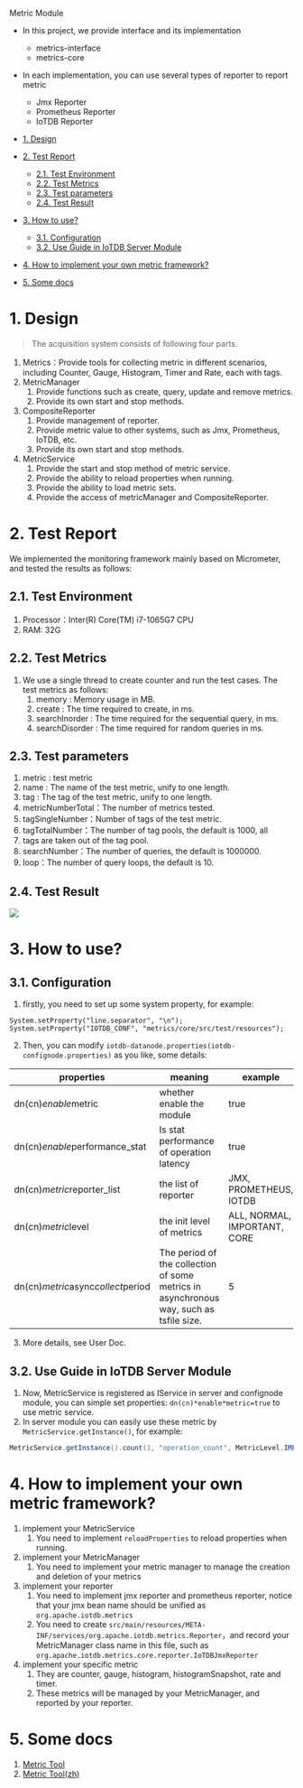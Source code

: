 <!--

    Licensed to the Apache Software Foundation (ASF) under one
    or more contributor license agreements.  See the NOTICE file
    distributed with this work for additional information
    regarding copyright ownership.  The ASF licenses this file
    to you under the Apache License, Version 2.0 (the
    "License"); you may not use this file except in compliance
    with the License.  You may obtain a copy of the License at

        http://www.apache.org/licenses/LICENSE-2.0

    Unless required by applicable law or agreed to in writing,
    software distributed under the License is distributed on an
    "AS IS" BASIS, WITHOUT WARRANTIES OR CONDITIONS OF ANY
    KIND, either express or implied.  See the License for the
    specific language governing permissions and limitations
    under the License.

-->
Metric Module

- In this project, we provide interface and its implementation
  - metrics-interface
  - metrics-core
- In each implementation, you can use several types of reporter to report metric
  - Jmx Reporter
  - Prometheus Reporter
  - IoTDB Reporter

- [1. Design](#1-design)
- [2. Test Report](#2-test-report)
  - [2.1. Test Environment](#21-test-environment)
  - [2.2. Test Metrics](#22-test-metrics)
  - [2.3. Test parameters](#23-test-parameters)
  - [2.4. Test Result](#24-test-result)
- [3. How to use?](#3-how-to-use)
  - [3.1. Configuration](#31-configuration)
  - [3.2. Use Guide in IoTDB Server Module](#32-use-guide-in-iotdb-server-module)
- [4. How to implement your own metric framework?](#4-how-to-implement-your-own-metric-framework)
- [5. Some docs](#5-some-docs)

# 1. Design
> The acquisition system consists of following four parts.

1. Metrics：Provide tools for collecting metric in different scenarios, including Counter, Gauge, Histogram, Timer and Rate, each with tags.
2. MetricManager
   1. Provide functions such as create, query, update and remove metrics.
   2. Provide its own start and stop methods.
3. CompositeReporter
   1. Provide management of reporter.
   2. Provide metric value to other systems, such as Jmx, Prometheus, IoTDB, etc.
   3. Provide its own start and stop methods.
4. MetricService
   1. Provide the start and stop method of metric service.
   2. Provide the ability to reload properties when running.
   3. Provide the ability to load metric sets.
   4. Provide the access of metricManager and CompositeReporter.

# 2. Test Report
We implemented the monitoring framework mainly based on Micrometer, and tested the results as follows:

## 2.1. Test Environment
1. Processor：Inter(R) Core(TM) i7-1065G7 CPU
2. RAM: 32G

## 2.2. Test Metrics
1. We use a single thread to create counter and run the test cases. The test metrics as follows:
   1. memory : Memory usage in MB.
   2. create : The time required to create, in ms.
   3. searchInorder : The time required for the sequential query, in ms.
   4. searchDisorder : The time required for random queries in ms.

## 2.3. Test parameters
1. metric : test metric 
2. name : The name of the test metric, unify to one length.
3. tag : The tag of the test metric, unify to one length.
4. metricNumberTotal：The number of metrics tested.
5. tagSingleNumber：Number of tags of the test metric.
6. tagTotalNumber：The number of tag pools, the default is 1000, all
7. tags are taken out of the tag pool.
8. searchNumber：The number of queries, the default is 1000000.
9. loop：The number of query loops, the default is 10.

## 2.4. Test Result
![](https://cwiki.apache.org/confluence/download/attachments/184617400/image2021-7-14_16-32-55.png?version=1&modificationDate=1626403814000&api=v2)

# 3. How to use?

## 3.1. Configuration
1. firstly, you need to set up some system property, for example:

```
System.setProperty("line.separator", "\n");
System.setProperty("IOTDB_CONF", "metrics/core/src/test/resources");
```

2. Then, you can modify `iotdb-datanode.properties(iotdb-confignode.properties)` as you like, some details:

| properties                             | meaning                                                                                | example                             |
|----------------------------------------| -------------------------------------------------------------------------------------- | ----------------------------------- |
| dn(cn)*enable*metric                   | whether enable the module                                                              | true                                |
| dn(cn)*enable*performance_stat         | Is stat performance of operation latency                                               | true                                |
| dn(cn)*metric*reporter_list            | the list of reporter                                                                   | JMX, PROMETHEUS, IOTDB              |
| dn(cn)*metric*level                    | the init level of metrics                                                              | ALL, NORMAL, IMPORTANT, CORE        |
| dn(cn)*metric*async*collect*period     | The period of the collection of some metrics in asynchronous way, such as tsfile size. | 5                                   |

3. More details, see User Doc.

## 3.2. Use Guide in IoTDB Server Module
1. Now, MetricService is registered as IService in server and confignode module, you can simple set properties: `dn(cn)*enable*metric=true` to use metric service.
2. In server module you can easily use these metric by `MetricService.getInstance()`, for example:

```java
MetricService.getInstance().count(1, "operation_count", MetricLevel.IMPORTANT, "name", operation.getName());
```

# 4. How to implement your own metric framework?
1. implement your MetricService
   1. You need to implement `reloadProperties` to reload properties when running.
2. implement your MetricManager
   1. You need to implement your metric manager to manage the creation and deletion of your metrics
3. implement your reporter
   1. You need to implement jmx reporter and prometheus reporter, notice that your jmx bean name should be unified as `org.apache.iotdb.metrics`
   2. You need to create `src/main/resources/META-INF/services/org.apache.iotdb.metrics.Reporter`，and record your MetricManager class name in this file, such as `org.apache.iotdb.metrics.core.reporter.IoTDBJmxReporter`
4. implement your specific metric
   1. They are counter, gauge, histogram, histogramSnapshot, rate and timer.
   2. These metrics will be managed by your MetricManager, and reported by your reporter.

# 5. Some docs
1. <a href = "https://iotdb.apache.org/UserGuide/Master/Maintenance-Tools/Metric-Tool.html">Metric Tool</a>
2. <a href = "https://iotdb.apache.org/zh/UserGuide/Master/Maintenance-Tools/Metric-Tool.html">Metric Tool(zh)</a>